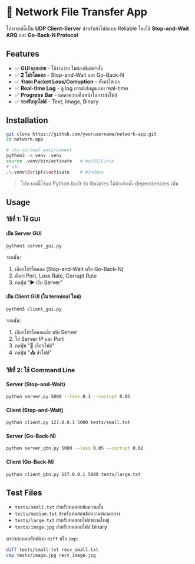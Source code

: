 # 📡 Network File Transfer App

โปรเจกต์นี้เป็น **UDP Client-Server** สำหรับส่งไฟล์แบบ Reliable โดยใช้ **Stop-and-Wait ARQ** และ **Go-Back-N Protocol**

##  Features

- ✅ **GUI แบบง่าย** - ใช้งานง่าย ไม่ต้องพิมพ์คำสั่ง
- ✅ **2 โปรโตคอล** - Stop-and-Wait และ Go-Back-N
- ✅ **จำลอง Packet Loss/Corruption** - ตั้งค่าได้เอง
- ✅ **Real-time Log** - ดู log การส่งข้อมูลแบบ real-time
- ✅ **Progress Bar** - แสดงความคืบหน้าในการส่งไฟล์
- ✅ **รองรับทุกไฟล์** - Text, Image, Binary 

## Installation

```bash
git clone https://github.com/yourusername/network-app.git
cd network-app

# สร้าง virtual environment
python3 -m venv .venv
source .venv/bin/activate   # macOS/Linux
# หรือ
.\.venv\Scripts\activate    # Windows
```

> โปรเจกต์นี้ใช้แต่ Python built-in libraries ไม่ต้องติดตั้ง dependencies เพิ่ม

## Usage

### วิธีที่ 1: ใช้ GUI 

#### เปิด Server GUI
```bash
python3 server_gui.py
```
จากนั้น:
1. เลือกโปรโตคอล (Stop-and-Wait หรือ Go-Back-N)
2. ตั้งค่า Port, Loss Rate, Corrupt Rate
3. กดปุ่ม "▶ เริ่ม Server"

#### เปิด Client GUI (ใน terminal ใหม่)
```bash
python3 client_gui.py
```
จากนั้น:
1. เลือกโปรโตคอลเดียวกับ Server
2. ใส่ Server IP และ Port
3. กดปุ่ม "📁 เลือกไฟล์"
4. กดปุ่ม "📤 ส่งไฟล์"

### วิธีที่ 2: ใช้ Command Line

#### Server (Stop-and-Wait)
```bash
python server.py 5000 --loss 0.1 --corrupt 0.05
```

#### Client (Stop-and-Wait)
```bash
python client.py 127.0.0.1 5000 tests/small.txt
```

#### Server (Go-Back-N)
```bash
python server_gbn.py 5000 --loss 0.05 --corrupt 0.02
```

#### Client (Go-Back-N)
```bash
python client_gbn.py 127.0.0.1 5000 tests/large.txt
```

## Test Files
- `tests/small.txt` สำหรับทดสอบข้อความสั้น
- `tests/medium.txt` สำหรับทดสอบข้อความขนาดกลาง
- `tests/large.txt` สำหรับทดสอบไฟล์ขนาดใหญ่
- `tests/image.jpg` สำหรับทดสอบไฟล์ binary

ตรวจสอบผลลัพธ์ด้วย `diff` หรือ `cmp`:
```bash
diff tests/small.txt recv_small.txt
cmp tests/image.jpg recv_image.jpg
```